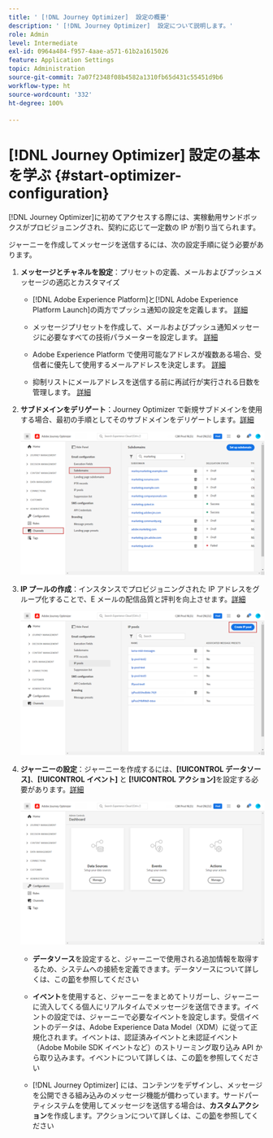 ```yaml
---
title: ' [!DNL Journey Optimizer]  設定の概要'
description: ' [!DNL Journey Optimizer]  設定について説明します。'
role: Admin
level: Intermediate
exl-id: 0964a484-f957-4aae-a571-61b2a1615026
feature: Application Settings
topic: Administration
source-git-commit: 7a07f2348f08b4582a1310fb65d431c55451d9b6
workflow-type: ht
source-wordcount: '332'
ht-degree: 100%

---
```



# [!DNL Journey Optimizer] 設定の基本を学ぶ {#start-optimizer-configuration}

[!DNL Journey Optimizer]に初めてアクセスする際には、実稼動用サンドボックスがプロビジョニングされ、契約に応じて一定数の IP が割り当てられます。

ジャーニーを作成してメッセージを送信するには、次の設定手順に従う必要があります。

1. **メッセージとチャネルを設定**：プリセットの定義、メールおよびプッシュメッセージの適応とカスタマイズ

   * [!DNL Adobe Experience Platform]と[!DNL Adobe Experience Platform Launch]の両方でプッシュ通知の設定を定義します。 [詳細](../messages/push-gs.md)

   * メッセージプリセットを作成して、メールおよびプッシュ通知メッセージに必要なすべての技術パラメーターを設定します。 [詳細](message-presets.md)

   * Adobe Experience Platform で使用可能なアドレスが複数ある場合、受信者に優先して使用するメールアドレスを決定します。 [詳細](primary-email-addresses.md)

   * 抑制リストにメールアドレスを送信する前に再試行が実行される日数を管理します。 [詳細](manage-suppression-list.md)

   <!--
    * Understand push notification flow. [Learn more](../messages/push-gs.md)
    -->

1. **サブドメインをデリゲート**：Journey Optimizer で新規サブドメインを使用する場合、最初の手順としてそのサブドメインをデリゲートします。[詳細](about-subdomain-delegation.md)

   ![](../assets/subdomain.png)

1. **IP プールの作成**：インスタンスでプロビジョニングされた IP アドレスをグループ化することで、E メールの配信品質と評判を向上させます。[詳細](ip-pools.md)

   ![](../assets/ip-pool.png)

1. **ジャーニーの設定**：ジャーニーを作成するには、**[!UICONTROL データソース]**、**[!UICONTROL イベント]** と **[!UICONTROL アクション]**&#x200B;を設定する必要があります。[詳細](about-data-sources-events-actions.md)

   ![](../assets/admin-menu.png)

   * **データソース**&#x200B;を設定すると、ジャーニーで使用される追加情報を取得するため、システムへの接続を定義できます。データソースについて詳しくは、この[節](../datasource/about-data-sources.md)を参照してください

   * **イベント**&#x200B;を使用すると、ジャーニーをまとめてトリガーし、ジャーニーに流入してくる個人にリアルタイムでメッセージを送信できます。イベントの設定では、ジャーニーで必要なイベントを設定します。受信イベントのデータは、Adobe Experience Data Model（XDM）に従って正規化されます。イベントは、認証済みイベントと未認証イベント（Adobe Mobile SDK イベントなど）のストリーミング取り込み API から取り込みます。イベントについて詳しくは、この[節](../event/about-events.md)を参照してください

   * [!DNL Journey Optimizer] には、コンテンツをデザインし、メッセージを公開できる組み込みのメッセージ機能が備わっています。サードパーティシステムを使用してメッセージを送信する場合は、**カスタムアクション**&#x200B;を作成します。アクションについて詳しくは、この[節](../action/action.md)を参照してください